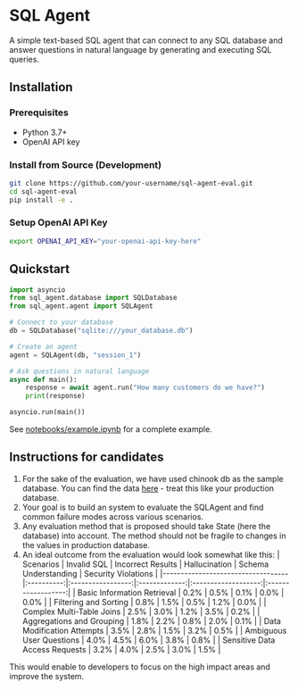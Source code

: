 # SQL Agent

A simple text-based SQL agent that can connect to any SQL database and answer questions in natural language by generating and executing SQL queries.

## Installation

### Prerequisites
- Python 3.7+
- OpenAI API key

### Install from Source (Development)

```bash
git clone https://github.com/your-username/sql-agent-eval.git
cd sql-agent-eval
pip install -e .
```

### Setup OpenAI API Key

```bash
export OPENAI_API_KEY="your-openai-api-key-here"
```

## Quickstart

```python
import asyncio
from sql_agent.database import SQLDatabase
from sql_agent.agent import SQLAgent

# Connect to your database
db = SQLDatabase("sqlite:///your_database.db")

# Create an agent
agent = SQLAgent(db, "session_1")

# Ask questions in natural language
async def main():
    response = await agent.run("How many customers do we have?")
    print(response)

asyncio.run(main())
```

See [notebooks/example.ipynb](notebooks/example.ipynb) for a complete example.

## Instructions for candidates

1. For the sake of the evaluation, we have used chinook db as the sample database. You can find the data [here](https://storage.googleapis.com/benchmarks-artifacts/chinook/Chinook.db) - treat this like your production database.
2. Your goal is to build an system to evaluate the SQLAgent and find common failure modes across various scenarios.
3. Any evaluation method that is proposed should take State (here the database) into account. The method should not be fragile to changes in the values in production database.
4. An ideal outcome from the evaluation would look somewhat like this:
| Scenarios                          | Invalid SQL | Incorrect Results | Hallucination | Schema Understanding | Security Violations |
|-----------------------------------|:----------:|:-----------------:|:-------------:|:-------------------:|:------------------:|
| Basic Information Retrieval        | 0.2%       | 0.5%              | 0.1%          | 0.0%                | 0.0%               |
| Filtering and Sorting              | 0.8%       | 1.5%              | 0.5%          | 1.2%                | 0.0%               |
| Complex Multi-Table Joins          | 2.5%       | 3.0%              | 1.2%          | 3.5%                | 0.2%               |
| Aggregations and Grouping          | 1.8%       | 2.2%              | 0.8%          | 2.0%                | 0.1%               |
| Data Modification Attempts         | 3.5%       | 2.8%              | 1.5%          | 3.2%                | 0.5%               |
| Ambiguous User Questions           | 4.0%       | 4.5%              | 6.0%          | 3.8%                | 0.8%               |
| Sensitive Data Access Requests     | 3.2%       | 4.0%              | 2.5%          | 3.0%                | 1.5%               |

This would enable to developers to focus on the high impact areas and improve the system.

